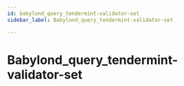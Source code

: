 ```yaml
---
id: babylond_query_tendermint-validator-set
sidebar_label: Babylond_query_tendermint-validator-set

---
```


# Babylond_query_tendermint-validator-set